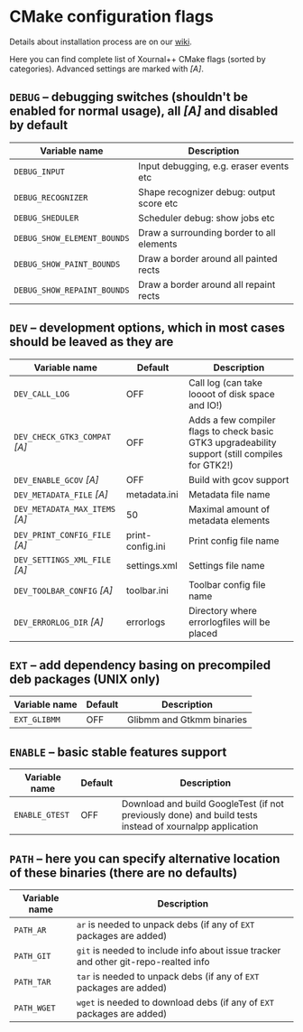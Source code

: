# CMake configuration flags

Details about installation process are on our [wiki](https://github.com/xournalpp/xournalpp/wiki/Installing).

Here you can find complete list of Xournal++ CMake flags (sorted by categories). Advanced settings are marked with *[A]*.


## `DEBUG` – debugging switches (shouldn't be enabled for normal usage), all *[A]* and disabled by default

| Variable name               | Description
| --------------------------- | -----------
| `DEBUG_INPUT`               | Input debugging, e.g. eraser events etc
| `DEBUG_RECOGNIZER`          | Shape recognizer debug: output score etc
| `DEBUG_SHEDULER`            | Scheduler debug: show jobs etc
| `DEBUG_SHOW_ELEMENT_BOUNDS` | Draw a surrounding border to all elements
| `DEBUG_SHOW_PAINT_BOUNDS`   | Draw a border around all painted rects
| `DEBUG_SHOW_REPAINT_BOUNDS` | Draw a border around all repaint rects


## `DEV` – development options, which in most cases should be leaved as they are

| Variable name                  | Default          | Description
| ------------------------------ | ---------------- | -----------
| `DEV_CALL_LOG`                 | OFF              | Call log (can take loooot of disk space and IO!)
| `DEV_CHECK_GTK3_COMPAT` *[A]*  | OFF              | Adds a few compiler flags to check basic GTK3 upgradeability support (still compiles for GTK2!)
| `DEV_ENABLE_GCOV` *[A]*        | OFF              | Build with gcov support
| `DEV_METADATA_FILE` *[A]*      | metadata.ini     | Metadata file name
| `DEV_METADATA_MAX_ITEMS` *[A]* | 50               | Maximal amount of metadata elements
| `DEV_PRINT_CONFIG_FILE` *[A]*  | print-config.ini | Print config file name
| `DEV_SETTINGS_XML_FILE` *[A]*  | settings.xml     | Settings file name
| `DEV_TOOLBAR_CONFIG` *[A]*     | toolbar.ini      | Toolbar config file name
| `DEV_ERRORLOG_DIR` *[A]*       | errorlogs        | Directory where errorlogfiles will be placed


## `EXT` – add dependency basing on precompiled deb packages (UNIX only)

| Variable name | Default | Description
| ------------- | ------- | -----------
| `EXT_GLIBMM`  | OFF     | Glibmm and Gtkmm binaries


## `ENABLE` – basic stable features support

| Variable name        | Default | Description
| -------------------- | ------- | -----------
| `ENABLE_GTEST`       | OFF     | Download and build GoogleTest (if not previously done) and build tests instead of xournalpp application


## `PATH` – here you can specify alternative location of these binaries (there are no defaults)

| Variable name | Description
| ------------- | -----------
| `PATH_AR`     | `ar` is needed to unpack debs (if any of `EXT` packages are added)
| `PATH_GIT`    | `git` is needed to include info about issue tracker and other git-repo-realted info
| `PATH_TAR`    | `tar` is needed to unpack debs (if any of `EXT` packages are added)
| `PATH_WGET`   | `wget` is needed to download debs (if any of `EXT` packages are added)

